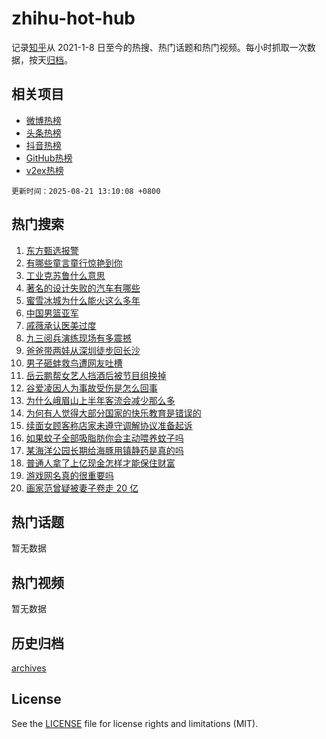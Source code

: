 # zhihu-hot-hub

记录[知乎](https://www.zhihu.com/)从 2021-1-8 日至今的热搜、热门话题和热门视频。每小时抓取一次数据，按天[归档](archives)。

## 相关项目

- [微博热榜](https://github.com/snaildev/weibo-hot-hub)
- [头条热榜](https://github.com/snaildev/toutiao-hot-hub)
- [抖音热榜](https://github.com/snaildev/douyin-hot-hub)
- [GitHub热榜](https://github.com/snaildev/github-hot-hub)
- [v2ex热榜](https://github.com/snaildev/v2ex-hot-hub)


`更新时间：2025-08-21 13:10:08 +0800`

## 热门搜索

1. [东方甄选报警](https://www.zhihu.com/search?q=%E4%B8%9C%E6%96%B9%E7%94%84%E9%80%89%E6%8A%A5%E8%AD%A6)
1. [有哪些童言童行惊艳到你](https://www.zhihu.com/search?q=%E6%9C%89%E5%93%AA%E4%BA%9B%E7%AB%A5%E8%A8%80%E7%AB%A5%E8%A1%8C%E6%83%8A%E8%89%B3%E5%88%B0%E4%BD%A0)
1. [工业克苏鲁什么意思](https://www.zhihu.com/search?q=%E5%B7%A5%E4%B8%9A%E5%85%8B%E8%8B%8F%E9%B2%81%E4%BB%80%E4%B9%88%E6%84%8F%E6%80%9D)
1. [著名的设计失败的汽车有哪些](https://www.zhihu.com/search?q=%E8%91%97%E5%90%8D%E7%9A%84%E8%AE%BE%E8%AE%A1%E5%A4%B1%E8%B4%A5%E7%9A%84%E6%B1%BD%E8%BD%A6%E6%9C%89%E5%93%AA%E4%BA%9B)
1. [蜜雪冰城为什么能火这么多年](https://www.zhihu.com/search?q=%E8%9C%9C%E9%9B%AA%E5%86%B0%E5%9F%8E%E4%B8%BA%E4%BB%80%E4%B9%88%E8%83%BD%E7%81%AB%E8%BF%99%E4%B9%88%E5%A4%9A%E5%B9%B4)
1. [中国男篮亚军](https://www.zhihu.com/search?q=%E4%B8%AD%E5%9B%BD%E7%94%B7%E7%AF%AE%E4%BA%9A%E5%86%9B)
1. [戚薇承认医美过度](https://www.zhihu.com/search?q=%E6%88%9A%E8%96%87%E6%89%BF%E8%AE%A4%E5%8C%BB%E7%BE%8E%E8%BF%87%E5%BA%A6)
1. [九三阅兵演练现场有多震撼](https://www.zhihu.com/search?q=%E4%B9%9D%E4%B8%89%E9%98%85%E5%85%B5%E6%BC%94%E7%BB%83%E7%8E%B0%E5%9C%BA%E6%9C%89%E5%A4%9A%E9%9C%87%E6%92%BC)
1. [爸爸带两娃从深圳徒步回长沙](https://www.zhihu.com/search?q=%E7%88%B8%E7%88%B8%E5%B8%A6%E4%B8%A4%E5%A8%83%E4%BB%8E%E6%B7%B1%E5%9C%B3%E5%BE%92%E6%AD%A5%E5%9B%9E%E9%95%BF%E6%B2%99)
1. [男子砸蚌救鸟遭网友吐槽](https://www.zhihu.com/search?q=%E7%94%B7%E5%AD%90%E7%A0%B8%E8%9A%8C%E6%95%91%E9%B8%9F%E9%81%AD%E7%BD%91%E5%8F%8B%E5%90%90%E6%A7%BD)
1. [岳云鹏帮女艺人挡酒后被节目组换掉](https://www.zhihu.com/search?q=%E5%B2%B3%E4%BA%91%E9%B9%8F%E5%B8%AE%E5%A5%B3%E8%89%BA%E4%BA%BA%E6%8C%A1%E9%85%92%E5%90%8E%E8%A2%AB%E8%8A%82%E7%9B%AE%E7%BB%84%E6%8D%A2%E6%8E%89)
1. [谷爱凌因人为事故受伤是怎么回事](https://www.zhihu.com/search?q=%E8%B0%B7%E7%88%B1%E5%87%8C%E5%9B%A0%E4%BA%BA%E4%B8%BA%E4%BA%8B%E6%95%85%E5%8F%97%E4%BC%A4%E6%98%AF%E6%80%8E%E4%B9%88%E5%9B%9E%E4%BA%8B)
1. [为什么峨眉山上半年客流会减少那么多](https://www.zhihu.com/search?q=%E4%B8%BA%E4%BB%80%E4%B9%88%E5%B3%A8%E7%9C%89%E5%B1%B1%E4%B8%8A%E5%8D%8A%E5%B9%B4%E5%AE%A2%E6%B5%81%E4%BC%9A%E5%87%8F%E5%B0%91%E9%82%A3%E4%B9%88%E5%A4%9A)
1. [为何有人觉得大部分国家的快乐教育是错误的](https://www.zhihu.com/search?q=%E4%B8%BA%E4%BD%95%E6%9C%89%E4%BA%BA%E8%A7%89%E5%BE%97%E5%A4%A7%E9%83%A8%E5%88%86%E5%9B%BD%E5%AE%B6%E7%9A%84%E5%BF%AB%E4%B9%90%E6%95%99%E8%82%B2%E6%98%AF%E9%94%99%E8%AF%AF%E7%9A%84)
1. [续面女顾客称店家未遵守调解协议准备起诉](https://www.zhihu.com/search?q=%E7%BB%AD%E9%9D%A2%E5%A5%B3%E9%A1%BE%E5%AE%A2%E7%A7%B0%E5%BA%97%E5%AE%B6%E6%9C%AA%E9%81%B5%E5%AE%88%E8%B0%83%E8%A7%A3%E5%8D%8F%E8%AE%AE%E5%87%86%E5%A4%87%E8%B5%B7%E8%AF%89)
1. [如果蚊子全部吸脂肪你会主动喂养蚊子吗](https://www.zhihu.com/search?q=%E5%A6%82%E6%9E%9C%E8%9A%8A%E5%AD%90%E5%85%A8%E9%83%A8%E5%90%B8%E8%84%82%E8%82%AA%E4%BD%A0%E4%BC%9A%E4%B8%BB%E5%8A%A8%E5%96%82%E5%85%BB%E8%9A%8A%E5%AD%90%E5%90%97)
1. [某海洋公园长期给海豚用镇静药是真的吗](https://www.zhihu.com/search?q=%E6%9F%90%E6%B5%B7%E6%B4%8B%E5%85%AC%E5%9B%AD%E9%95%BF%E6%9C%9F%E7%BB%99%E6%B5%B7%E8%B1%9A%E7%94%A8%E9%95%87%E9%9D%99%E8%8D%AF%E6%98%AF%E7%9C%9F%E7%9A%84%E5%90%97)
1. [普通人拿了上亿现金怎样才能保住财富](https://www.zhihu.com/search?q=%E6%99%AE%E9%80%9A%E4%BA%BA%E6%8B%BF%E4%BA%86%E4%B8%8A%E4%BA%BF%E7%8E%B0%E9%87%91%E6%80%8E%E6%A0%B7%E6%89%8D%E8%83%BD%E4%BF%9D%E4%BD%8F%E8%B4%A2%E5%AF%8C)
1. [游戏网名真的很重要吗](https://www.zhihu.com/search?q=%E6%B8%B8%E6%88%8F%E7%BD%91%E5%90%8D%E7%9C%9F%E7%9A%84%E5%BE%88%E9%87%8D%E8%A6%81%E5%90%97)
1. [画家范曾疑被妻子卷走 20 亿](https://www.zhihu.com/search?q=%E7%94%BB%E5%AE%B6%E8%8C%83%E6%9B%BE%E7%96%91%E8%A2%AB%E5%A6%BB%E5%AD%90%E5%8D%B7%E8%B5%B0%2020%20%E4%BA%BF)

## 热门话题

暂无数据

## 热门视频

暂无数据

## 历史归档

[archives](archives)

## License

See the [LICENSE](LICENSE) file for license rights and limitations (MIT).
